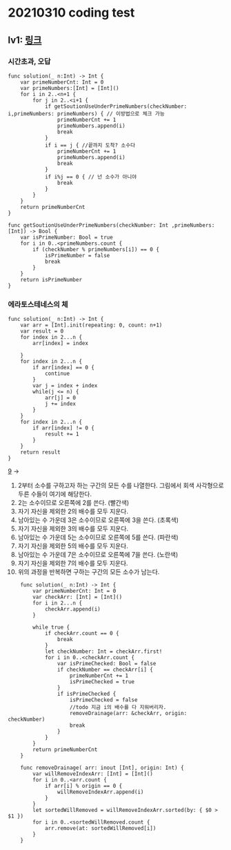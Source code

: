 # 20210310 coding test


## lv1: [링크](https://programmers.co.kr/learn/courses/30/lessons/12921)
### 시간초과, 오답
```
func solution(_ n:Int) -> Int {
    var primeNumberCnt: Int = 0
    var primeNumbers:[Int] = [Int]()
    for i in 2..<n+1 {
        for j in 2..<i+1 {
            if getSoutionUseUnderPrimeNumbers(checkNumber: i,primeNumbers: primeNumbers) { // 이방법으로 체크 가능
                primeNumberCnt += 1
                primeNumbers.append(i)
                break
            }
            if i == j { //끝까지 도착? 소수다
                primeNumberCnt += 1
                primeNumbers.append(i)
                break
            }
            if i%j == 0 { // 넌 소수가 아니야
                break
            }
        }
    }
    return primeNumberCnt
}

func getSoutionUseUnderPrimeNumbers(checkNumber: Int ,primeNumbers:[Int]) -> Bool {
    var isPrimeNumber: Bool = true
    for i in 0..<primeNumbers.count {
        if (checkNumber % primeNumbers[i]) == 0 {
            isPrimeNumber = false
            break
        }
    }
    return isPrimeNumber
}
```
### 에라토스테네스의 체
```
func solution(_ n:Int) -> Int {
    var arr = [Int].init(repeating: 0, count: n+1)
    var result = 0
    for index in 2...n {
        arr[index] = index
        
    }
    for index in 2...n {
        if arr[index] == 0 {
            continue
        }
        var j = index + index
        while(j <= n) {
            arr[j] = 0
            j += index
        }
    }
    for index in 2...n {
        if arr[index] != 0 {
            result += 1
        }
    }
    return result
}
```
[9](https://user-images.githubusercontent.com/60125719/110640364-19d00a80-81f4-11eb-8ce8-d08c0b7876e0.gif)
->
1. 2부터 소수를 구하고자 하는 구간의 모든 수를 나열한다. 그림에서 회색 사각형으로 두른 수들이 여기에 해당한다.
2. 2는 소수이므로 오른쪽에 2를 쓴다. (빨간색)
3. 자기 자신을 제외한 2의 배수를 모두 지운다.
4. 남아있는 수 가운데 3은 소수이므로 오른쪽에 3을 쓴다. (초록색)
5. 자기 자신을 제외한 3의 배수를 모두 지운다.
6. 남아있는 수 가운데 5는 소수이므로 오른쪽에 5를 쓴다. (파란색)
7. 자기 자신을 제외한 5의 배수를 모두 지운다.
8. 남아있는 수 가운데 7은 소수이므로 오른쪽에 7을 쓴다. (노란색)
9. 자기 자신을 제외한 7의 배수를 모두 지운다.
10. 위의 과정을 반복하면 구하는 구간의 모든 소수가 남는다.




```
    func solution(_ n:Int) -> Int {
        var primeNumberCnt: Int = 0
        var checkArr: [Int] = [Int]()
        for i in 2...n {
            checkArr.append(i)
        }
        
        while true {
            if checkArr.count == 0 {
                break
            }
            let checkNumber: Int = checkArr.first!
            for i in 0..<checkArr.count {
                var isPrimeChecked: Bool = false
                if checkNumber == checkArr[i] {
                    primeNumberCnt += 1
                    isPrimeChecked = true
                }
                if isPrimeChecked {
                    isPrimeChecked = false
                    //todo 지금 i의 배수를 다 지워버리자.
                    removeDrainage(arr: &checkArr, origin: checkNumber)
                    break
                }
            }
        }
        return primeNumberCnt
    }
    
    func removeDrainage( arr: inout [Int], origin: Int) {
        var willRemoveIndexArr: [Int] = [Int]()
        for i in 0..<arr.count {
            if arr[i] % origin == 0 {
                willRemoveIndexArr.append(i)
            }
        }
        let sortedWillRemoved = willRemoveIndexArr.sorted(by: { $0 > $1 })
        for i in 0..<sortedWillRemoved.count {
            arr.remove(at: sortedWillRemoved[i])
        }
    }
```
